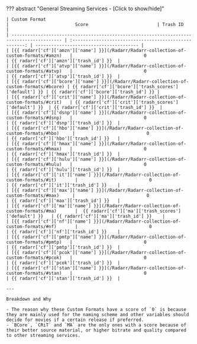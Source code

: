 ??? abstract "General Streaming Services - [Click to show/hide]"

    | Custom Format                                                                             |                         Score                          | Trash ID                                |
    | ----------------------------------------------------------------------------------------- | :----------------------------------------------------: | --------------------------------------- |
    | [{{ radarr['cf']['amzn']['name'] }}](/Radarr/Radarr-collection-of-custom-formats/#amzn)   |                           0                            | {{ radarr['cf']['amzn']['trash_id'] }}  |
    | [{{ radarr['cf']['atvp']['name'] }}](/Radarr/Radarr-collection-of-custom-formats/#atvp)   |                           0                            | {{ radarr['cf']['atvp']['trash_id'] }}  |
    | [{{ radarr['cf']['bcore']['name'] }}](/Radarr/Radarr-collection-of-custom-formats/#bcore) | {{ radarr['cf']['bcore']['trash_scores']['default'] }} | {{ radarr['cf']['bcore']['trash_id'] }} |
    | [{{ radarr['cf']['crit']['name'] }}](/Radarr/Radarr-collection-of-custom-formats/#crit)   | {{ radarr['cf']['crit']['trash_scores']['default'] }}  | {{ radarr['cf']['crit']['trash_id'] }}  |
    | [{{ radarr['cf']['dsnp']['name'] }}](/Radarr/Radarr-collection-of-custom-formats/#dsnp)   |                           0                            | {{ radarr['cf']['dsnp']['trash_id'] }}  |
    | [{{ radarr['cf']['hbo']['name'] }}](/Radarr/Radarr-collection-of-custom-formats/#hbo)     |                           0                            | {{ radarr['cf']['hbo']['trash_id'] }}   |
    | [{{ radarr['cf']['hmax']['name'] }}](/Radarr/Radarr-collection-of-custom-formats/#hmax)   |                           0                            | {{ radarr['cf']['hmax']['trash_id'] }}  |
    | [{{ radarr['cf']['hulu']['name'] }}](/Radarr/Radarr-collection-of-custom-formats/#hulu)   |                           0                            | {{ radarr['cf']['hulu']['trash_id'] }}  |
    | [{{ radarr['cf']['it']['name'] }}](/Radarr/Radarr-collection-of-custom-formats/#it)       |                           0                            | {{ radarr['cf']['it']['trash_id'] }}    |
    | [{{ radarr['cf']['max']['name'] }}](/Radarr/Radarr-collection-of-custom-formats/#max)     |                           0                            | {{ radarr['cf']['max']['trash_id'] }}   |
    | [{{ radarr['cf']['ma']['name'] }}](/Radarr/Radarr-collection-of-custom-formats/#ma)       |  {{ radarr['cf']['ma']['trash_scores']['default'] }}   | {{ radarr['cf']['ma']['trash_id'] }}    |
    | [{{ radarr['cf']['nf']['name'] }}](/Radarr/Radarr-collection-of-custom-formats/#nf)       |                           0                            | {{ radarr['cf']['nf']['trash_id'] }}    |
    | [{{ radarr['cf']['pmtp']['name'] }}](/Radarr/Radarr-collection-of-custom-formats/#pmtp)   |                           0                            | {{ radarr['cf']['pmtp']['trash_id'] }}  |
    | [{{ radarr['cf']['pcok']['name'] }}](/Radarr/Radarr-collection-of-custom-formats/#pcok)   |                           0                            | {{ radarr['cf']['pcok']['trash_id'] }}  |
    | [{{ radarr['cf']['stan']['name'] }}](/Radarr/Radarr-collection-of-custom-formats/#stan)   |                           0                            | {{ radarr['cf']['stan']['trash_id'] }}  |

    ---

    Breakdown and Why

    - The reason why these Custom Formats have a score of `0` is because they are mainly used for the naming scheme and other variables should decide for movies if a certain release if preferred.
    - `BCore`, `CRiT` and `MA` are the only ones with a score because of their better source material, or higher bitrate and quality compared to other streaming services.
